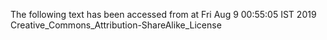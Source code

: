 The following text has been accessed from at Fri Aug 9 00:55:05 IST 2019
Creative_Commons_Attribution-ShareAlike_License
